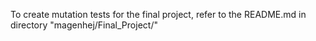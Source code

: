 To create mutation tests for the final project, refer to the README.md in directory "magenhej/Final_Project/" 